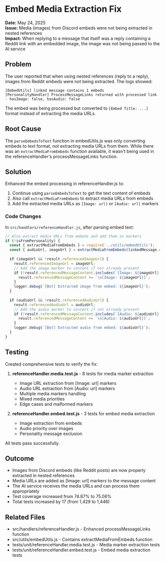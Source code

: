 # Embed Media Extraction Fix

**Date:** May 24, 2025  
**Issue:** Media (images) from Discord embeds were not being extracted in nested references  
**Impact:** When replying to a message that itself was a reply containing a Reddit link with an embedded image, the image was not being passed to the AI service

## Problem

The user reported that when using nested references (reply to a reply), images from Reddit embeds were not being extracted. The logs showed:

```
[EmbedUtils] linked message contains 1 embeds
[PersonalityHandler] ProcessMessageLinks returned with processed link - hasImage: false, hasAudio: false
```

The embed was being processed but converted to `[Embed Title: ...]` format instead of extracting the media URLs.

## Root Cause

The `parseEmbedsToText` function in embedUtils.js was only converting embeds to text format, not extracting media URLs from them. While there was an `extractMediaFromEmbeds` function available, it wasn't being used in the referenceHandler's processMessageLinks function.

## Solution

Enhanced the embed processing in referenceHandler.js to:

1. Continue using `parseEmbedsToText` to get the text content of embeds
2. Also call `extractMediaFromEmbeds` to extract media URLs from embeds
3. Add the extracted media URLs as `[Image: url]` or `[Audio: url]` markers

### Code Changes

In `src/handlers/referenceHandler.js`, after parsing embed text:

```javascript
// Also extract media URLs from embeds and add them as markers
if (!isFromPersonality) {
  const { extractMediaFromEmbeds } = require('../utils/embedUtils');
  const { audioUrl, imageUrl } = extractMediaFromEmbeds(linkedMessage.embeds);
  
  if (imageUrl && !result.referencedImageUrl) {
    result.referencedImageUrl = imageUrl;
    // Add the image marker to content if not already present
    if (!result.referencedMessageContent.includes(`[Image: ${imageUrl}]`)) {
      result.referencedMessageContent += `\n[Image: ${imageUrl}]`;
    }
    logger.debug(`[Bot] Extracted image from embed: ${imageUrl}`);
  }
  
  if (audioUrl && !result.referencedAudioUrl) {
    result.referencedAudioUrl = audioUrl;
    // Add the audio marker to content if not already present
    if (!result.referencedMessageContent.includes(`[Audio: ${audioUrl}]`)) {
      result.referencedMessageContent += `\n[Audio: ${audioUrl}]`;
    }
    logger.debug(`[Bot] Extracted audio from embed: ${audioUrl}`);
  }
}
```

## Testing

Created comprehensive tests to verify the fix:

1. **referenceHandler.media.test.js** - 8 tests for media marker extraction
   - Image URL extraction from [Image: url] markers
   - Audio URL extraction from [Audio: url] markers
   - Multiple media markers handling
   - Mixed media priorities
   - Edge cases and malformed markers

2. **referenceHandler.embed.test.js** - 3 tests for embed media extraction
   - Image extraction from embeds
   - Audio priority over images
   - Personality message exclusion

All tests pass successfully.

## Outcome

- Images from Discord embeds (like Reddit posts) are now properly extracted in nested references
- Media URLs are added as [Image: url] markers to the message content
- The AI service receives the media URLs and can process them appropriately
- Test coverage increased from 74.87% to 75.06%
- Total tests increased by 17 (from 1,429 to 1,446)

## Related Files

- src/handlers/referenceHandler.js - Enhanced processMessageLinks function
- src/utils/embedUtils.js - Contains extractMediaFromEmbeds function
- tests/unit/referenceHandler.media.test.js - Media marker extraction tests
- tests/unit/referenceHandler.embed.test.js - Embed media extraction tests